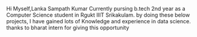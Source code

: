 Hi
Myself,Lanka Sampath Kumar Currently pursing b.tech 2nd year as a Computer Science student in Rgukt IIIT Srikakulam.
by doing these below projects, I have gained lots of Knowledge and experience in data science.
thanks to bharat intern for giving this opportunity
